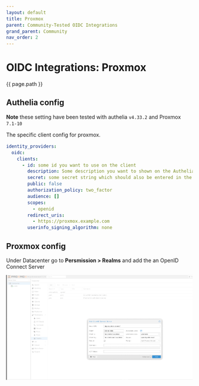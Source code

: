 ```yaml
---
layout: default
title: Proxmox
parent: Community-Tested OIDC Integrations
grand_parent: Community
nav_order: 2
---
```


# OIDC Integrations: Proxmox

{{ page.path }}

## Authelia config

**Note** these setting have been tested with authelia `v4.33.2` and Proxmox `7.1-10`

The specific client config for proxmox.

```yaml
identity_providers:
  oidc:
    clients:
      - id: some id you want to use on the client
        description: Some description you want to shown on the Authelia consent page
        secret: some secret string which should also be entered in the proxmox config
        public: false
        authorization_policy: two_factor
        audience: []
        scopes:
          - openid
        redirect_uris:
          - https://proxmox.example.com
        userinfo_signing_algorithm: none
```

## Proxmox config

Under Datacenter go to **Persmission > Realms** and add the an OpenID Connect Server

<p align="center">
  <a href="../../images/portainer.gif" target="_blank"><img src="../../images/proxmox.gif" width="736"></a>
</p>